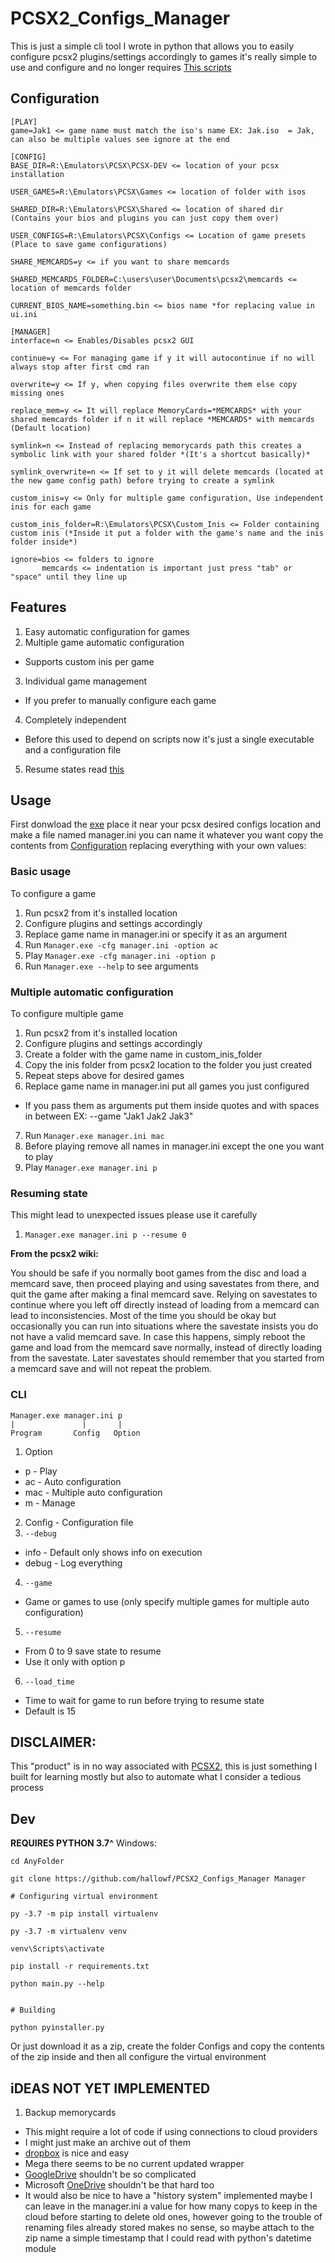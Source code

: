 # PCSX2_Configs_Manager
This is just a simple cli tool I wrote in python that allows you to easily configure pcsx2 plugins/settings accordingly to games it's really simple to use and configure and no longer requires [This scripts](https://github.com/hallowf/PCSX2_Configs)

## Configuration

```
[PLAY]
game=Jak1 <= game name must match the iso's name EX: Jak.iso  = Jak, can also be multiple values see ignore at the end

[CONFIG]
BASE_DIR=R:\Emulators\PCSX\PCSX-DEV <= location of your pcsx installation

USER_GAMES=R:\Emulators\PCSX\Games <= location of folder with isos

SHARED_DIR=R:\Emulators\PCSX\Shared <= location of shared dir (Contains your bios and plugins you can just copy them over)

USER_CONFIGS=R:\Emulators\PCSX\Configs <= Location of game presets (Place to save game configurations)

SHARE_MEMCARDS=y <= if you want to share memcards

SHARED_MEMCARDS_FOLDER=C:\users\user\Documents\pcsx2\memcards <= location of memcards folder

CURRENT_BIOS_NAME=something.bin <= bios name *for replacing value in ui.ini

[MANAGER]
interface=n <= Enables/Disables pcsx2 GUI

continue=y <= For managing game if y it will autocontinue if no will always stop after first cmd ran

overwrite=y <= If y, when copying files overwrite them else copy missing ones

replace_mem=y <= It will replace MemoryCards=*MEMCARDS* with your shared memcards folder if n it will replace *MEMCARDS* with memcards (Default location)

symlink=n <= Instead of replacing memorycards path this creates a symbolic link with your shared folder *(It's a shortcut basically)*

symlink_overwrite=n <= If set to y it will delete memcards (located at the new game config path) before trying to create a symlink

custom_inis=y <= Only for multiple game configuration, Use independent inis for each game

custom_inis_folder=R:\Emulators\PCSX\Custom_Inis <= Folder containing custom inis (*Inside it put a folder with the game's name and the inis folder inside*)

ignore=bios <= folders to ignore
       memcards <= indentation is important just press "tab" or "space" until they line up
```

## Features

1. Easy automatic configuration for games
2. Multiple game automatic configuration
 * Supports custom inis per game
3. Individual game management
  * If you prefer to manually configure each game
4. Completely independent
 * Before this used to depend on scripts now it's just a single executable and a configuration file
5. Resume states read [this](#resuming-state)

## Usage

First donwload the [exe](https://github.com/hallowf/PCSX2_Configs_Manager/releases) place it near your pcsx desired configs location and make a file named manager.ini you can name it whatever you want copy the contents from [Configuration](#configuration) replacing everything with your own values:

### Basic usage

To configure a game
1. Run pcsx2 from it's installed location
2. Configure plugins and settings accordingly
3. Replace game name in manager.ini or specify it as an argument
4. Run `Manager.exe -cfg manager.ini -option ac`
5. Play `Manager.exe -cfg manager.ini -option p`
6. Run `Manager.exe --help` to see arguments

### Multiple automatic configuration

To configure multiple game
1. Run pcsx2 from it's installed location
2. Configure plugins and settings accordingly
3. Create a folder with the game name in custom_inis_folder
4. Copy the inis folder from pcsx2 location to the folder you just created
5. Repeat steps above for desired games
6. Replace game name in manager.ini put all games you just configured
 * If you pass them as arguments put them inside quotes and with spaces in between EX: --game "Jak1 Jak2 Jak3"
7. Run `Manager.exe manager.ini mac`
8. Before playing remove all names in manager.ini except the one you want to play
9. Play `Manager.exe manager.ini p`


### Resuming state

This might lead to unexpected issues please use it carefully
1. `Manager.exe manager.ini p --resume 0`


**From the pcsx2 wiki:**

You should be safe if you normally boot games from the disc and load a memcard save, then proceed playing and using savestates from there, and quit the game after making a final memcard save. Relying on savestates to continue where you left off directly instead of loading from a memcard can lead to inconsistencies. Most of the time you should be okay but occasionally you can run into situations where the savestate insists you do not have a valid memcard save.
In case this happens, simply reboot the game and load from the memcard save normally, instead of directly loading from the savestate. Later savestates should remember that you started from a memcard save and will not repeat the problem.

### CLI

```
Manager.exe manager.ini p
|               |       |
Program       Config   Option
```

1. Option
 * p - Play
 * ac - Auto configuration
 * mac - Multiple auto configuration
 * m - Manage
2. Config - Configuration file
3. `--debug`
 * info - Default only shows info on execution
 * debug - Log everything
4. `--game`
 * Game or games to use (only specify multiple games for multiple auto configuration)
5. `--resume`
  * From 0 to 9 save state to resume
  * Use it only with option p
6. `--load_time`
  * Time to wait for game to run before trying to resume state
  * Default is 15

## DISCLAIMER:

This "product" is in no way associated with [PCSX2](https://pcsx2.net/), this is just something I built for learning mostly but also to automate what I consider a tedious process

## Dev
**REQUIRES PYTHON 3.7^**
Windows:

```
cd AnyFolder

git clone https://github.com/hallowf/PCSX2_Configs_Manager Manager

# Configuring virtual environment

py -3.7 -m pip install virtualenv

py -3.7 -m virtualenv venv

venv\Scripts\activate

pip install -r requirements.txt

python main.py --help


# Building

python pyinstaller.py

```

Or just download it as a zip, create the folder Configs and copy the contents of the zip inside
and then all configure the virtual environment

## iDEAS NOT YET IMPLEMENTED

1. Backup memorycards
* This might require a lot of code if using connections to cloud providers
* I might just make an archive out of them
* [dropbox](https://github.com/dropbox/dropbox-sdk-python) is nice and easy
* Mega there seems to be no current updated wrapper
* [GoogleDrive](https://developers.google.com/drive/api/v3/quickstart/python) shouldn't be so complicated
* Microsoft [OneDrive](https://github.com/OneDrive/onedrive-sdk-python) shouldn't be that hard too
* It would also be nice to have a "history system" implemented maybe I can leave in the manager.ini a value
for how many copys to keep in the cloud before starting to delete old ones,
however going to the trouble of renaming files already stored makes no sense,
so maybe attach to the zip name a simple timestamp that I could read with python's
datetime module

